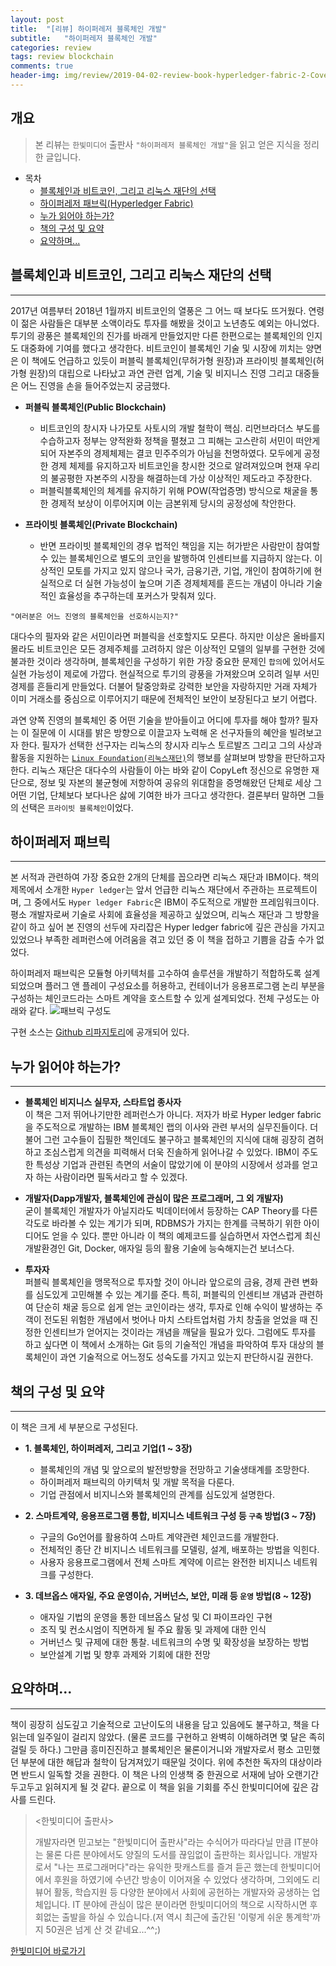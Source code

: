 ```yaml
---
layout: post
title:  "[리뷰] 하이퍼레저 블록체인 개발"
subtitle:   "하이퍼레저 블록체인 개발"
categories: review
tags: review blockchain
comments: true
header-img: img/review/2019-04-02-review-book-hyperledger-fabric-2-Cover.png
---
```


## 개요
> 본 리뷰는 `한빛미디어` 출판사 `"하이퍼레저 블록체인 개발"`을 읽고 얻은 지식을 정리한 글입니다.

- 목차
	- [블록체인과 비트코인, 그리고 리눅스 재단의 선택](#블록체인과-비트코인-그리고-리눅스-재단의-선택) 
	- [하이퍼레저 패브릭(Hyperledger Fabric)](#하이퍼레저-패브릭)
	- [누가 읽어야 하는가?](#누가-읽어야-하는가)
	- [책의 구성 및 요약](#책의-구성-및-요약)
	- [요약하며...](#요약하며)
  


## 블록체인과 비트코인, 그리고 리눅스 재단의 선택
---
2017년 여름부터 2018년 1월까지 비트코인의 열풍은 그 어느 때 보다도 뜨거웠다. 연령이 젊은 사람들은 대부분 소액이라도 투자를 해봤을 것이고 노년층도 예외는 아니었다. 투기의 광풍은 블록체인의 진가를 바래게 만들었지만 다른 한편으로는 블록체인의 인지도 대중화에 기여를 했다고 생각한다. 비트코인이 블록체인 기술 및 시장에 끼치는 양면은 이 책에도 언급하고 있듯이 퍼블릭 블록체인(무허가형 원장)과 프라이빗 블록체인(허가형 원장)의 대립으로 나타났고 과연 관련 업계, 기술 및 비지니스 진영 그리고 대중들은 어느 진영을 손을 들어주었는지 궁금했다.

* __퍼블릭 블록체인(Public Blockchain)__
  - 비트코인의 창시자 나가모토 사토시의 개발 철학이 핵심. 리먼브라더스 부도를 수습하고자 정부는 양적완화 정책을 펼쳤고 그 피해는 고스란히 서민이 떠안게 되어 자본주의 경제체제는 결코 민주주의가 아님을 천명하였다. 모두에게 공정한 경제 체제를 유지하고자 비트코인을 창시한 것으로 알려져있으며 현재 우리의 불공평한 자본주의 시장을 해결하는데 가상 이상적인 제도라고 주장한다. 
  - 퍼블릭블록체인의 체계를 유지하기 위해 POW(작업증명) 방식으로 채굴을 통한 경제적 보상이 이루어지며 이는 금본위제 당시의 공정성에 착안한다.
  
* __프라이빗 블록체인(Private Blockchain)__
  - 반면 프라이빗 블록체인의 경우 법적인 책임을 지는 허가받은 사람만이 참여할 수 있는 블록체인으로 별도의 코인을 발행하여 인센티브를 지급하지 않는다. 이상적인 모토를 가지고 있지 않으나 국가, 금융기관, 기업, 개인이 참여하기에 현실적으로 더 실현 가능성이 높으며 기존 경제체제를 흔드는 개념이 아니라 기술적인 효율성을 추구하는데 포커스가 맞춰져 있다.  

```
"여러분은 어느 진영의 블록체인을 선호하시는지?" 
```

대다수의 필자와 같은 서민이라면 퍼블릭을 선호할지도 모른다. 하지만 이상은 올바를지 몰라도 비트코인은 모든 경제주체를 고려하지 않은 이상적인 모델의 일부를 구현한 것에 불과한 것이라 생각하며, 블록체인을 구성하기 위한 가장 중요한 문제인 `합의`에 있어서도 실현 가능성이 제로에 가깝다. 현실적으로 투기의 광풍을 가져왔으며 오히려 일부 서민 경제를 흔들리게 만들었다. 더불어 탈중앙화로 강력한 보안을 자랑하지만 거래 자체가 이미 거래소를 중심으로 이루어지기 때문에 전체적인 보안이 보장된다고 보기 어렵다.

과연 양쪽 진영의 블록체인 중 어떤 기술을 받아들이고 어디에 투자를 해야 할까? 필자는 이 질문에 이 시대를 밝은 방향으로 이끌고자 노력해 온 선구자들의 혜안을 빌려보고자 한다. 필자가 선택한 선구자는 리눅스의 창시자 리누스 토르발즈 그리고 그의 사상과 활동을 지원하는 [`Linux Foundation(리눅스재단)`](https://ko.wikipedia.org/wiki/%EB%A6%AC%EB%88%85%EC%8A%A4_%EC%9E%AC%EB%8B%A8)의 행보를 살펴보며 방향을 판단하고자 한다. 리눅스 재단은 대다수의 사람들이 아는 바와 같이 CopyLeft 정신으로 유명한 재단으로, 정보 및 자본의 불균형에 저항하여 공유의 위대함을 증명해왔던 단체로 세상 그 어떤 기업, 단체보다 보다나은 삻에 기여한 바가 크다고 생각한다. 결론부터 말하면 그들의 선택은 `프라이빗 블록체인`이었다.


## 하이퍼레저 패브릭
---
본 서적과 관련하여 가장 중요한 2개의 단체를 꼽으라면 리눅스 재단과 IBM이다. 책의 제목에서 소개한 `Hyper ledger`는 앞서 언급한 리눅스 재단에서 주관하는 프로젝트이며, 그 중에서도 `Hyper ledger Fabric`은 IBM이 주도적으로 개발한 프레임워크이다. 평소 개발자로써 기술로 사회에 효율성을 제공하고 싶었으며, 리눅스 재단과 그 방향을 같이 하고 싶어 본 진영의 선두에 자리잡은 Hyper ledger fabric에 깊은 관심을 가지고 있었으나 부족한 레퍼런스에 어려움을 겪고 있던 중 이 책을 접하고 기쁨을 감출 수가 없었다.

하이퍼레저 패브릭은 모듈형 아키텍처를 고수하여 솔루션을 개발하기 적합하도록 설계되었으며 플러그 앤 플레이 구성요소를 허용하고, 컨테이너가 응용프로그램 논리 부분을 구성하는 체인코드라는 스마트 계약을 호스트할 수 있게 설계되었다. 전체 구성도는 아래와 같다.
![패브릭 구성도](https://zunoxi.github.io/assets/img/review/2019-04-02-review-book-hyperledger-fabric-1-Flow-Diagram.png)
  

구현 소스는 [Github 리파지토리](https://github.com/HyperledgerHandsOn/trade-finance-logistics)에 공개되어 있다.



## 누가 읽어야 하는가?
---

- __블록체인 비지니스 실무자, 스타트업 종사자__  
  이 책은 그저 뛰어나기만한 레퍼런스가 아니다. 저자가 바로 Hyper ledger fabric을 주도적으로 개발하는 IBM 블록체인 랩의 이사와 관련 부서의 실무진들이다. 더불어 그런 고수들이 집필한 책인데도 불구하고 블록체인의 지식에 대해 굉장히 겸허하고 조심스럽게 의견을 피력해서 더욱 진솔하게 읽어나갈 수 있었다. IBM이 주도한 특성상 기업과 관련된 측면의 서술이 많았기에 이 분야의 시장에서 성과를 얻고자 하는 사람이라면 필독서라고 할 수 있겠다.

- __개발자(Dapp개발자, 블록체인에 관심이 많은 프로그래머, 그 외 개발자)__  
  굳이 블록체인 개발자가 아닐지라도 빅데이터에서 등장하는 CAP Theory를 다른 각도로 바라볼 수 있는 계기가 되며, RDBMS가 가지는 한계를 극복하기 위한 아이디어도 얻을 수 있다. 뿐만 아니라 이 책의 예제코드를 실습하면서 자연스럽게 최신 개발환경인 Git, Docker, 애자일 등의 활용 기술에 능숙해지는건 보너스다.

- __투자자__  
  퍼블릭 블록체인을 맹목적으로 투자할 것이 아니라 앞으로의 금융, 경제 관련 변화를 심도있게 고민해볼 수 있는 계기를 준다. 특히, 퍼블릭의 인센티브 개념과 관련하여 단순히 채굴 등으로 쉽게 얻는 코인이라는 생각, 투자로 인해 수익이 발생하는 주객이 전도된 위험한 개념에서 벗어나 마치 스타트업처럼 가치 창출을 얻었을 때 진정한 인센티브가 얻어지는 것이라는 개념을 깨달을 필요가 있다. 그럼에도 투자를 하고 싶다면 이 책에서 소개하는 Git 등의 기술적인 개념을 파악하여 투자 대상의 블록체인이 과연 기술적으로 어느정도 성숙도를 가지고 있는지 판단하시길 권한다. 

## 책의 구성 및 요약
---
이 책은 크게 세 부분으로 구성된다.

- __1. 블록체인, 하이퍼레저, 그리고 기업(1 ~ 3장)__  
  - 블록체인의 개념 및 앞으로의 발전방향을 전망하고 기술생태계를 조망한다.
  - 하이퍼레저 패브릭의 아키텍처 및 개발 목적을 다룬다.
  - 기업 관점에서 비지니스와 블록체인의 관계를 심도있게 설명한다.  

- __2. 스마트계약, 응용프로그램 통합, 비지니스 네트워크 구성 등 `구축` 방법(3 ~ 7장)__  
  - 구글의 Go언어를 활용하여 스마트 계약관련 체인코드를 개발한다.  
  - 전체적인 종단 간 비지니스 네트워크를 모델링, 설계, 배포하는 방법을 익힌다.
  - 사용자 응용프로그램에서 전체 스마트 계약에 이르는 완전한 비지니스 네트워크를 구성한다.  

- __3. 데브옵스 애자일, 주요 운영이슈, 거버넌스, 보안, 미래 등 `운영` 방법(8 ~ 12장)__  
  - 애자일 기법의 운영을 통한 데브옵스 달성 및 CI 파이프라인 구현
  - 조직 및 컨소시엄이 직면하게 될 주요 활동 및 과제에 대한 인식
  - 거버넌스 및 규제에 대한 통찰. 네트워크의 수명 및 확장성을 보장하는 방법
  - 보안설계 기법 및 향후 과제와 기회에 대한 전망  

## 요약하며...
---
책이 굉장히 심도깊고 기술적으로 고난이도의 내용을 담고 있음에도 불구하고, 책을 다 읽는데 일주일이 걸리지 않았다. (물론 코드를 구현하고 완벽히 이해하려면 몇 달은 족히 걸릴 듯 하다.) 그만큼 흥미진진하고 블록체인은 물론이거니와 개발자로서 평소 고민했던 부분에 대한 해답과 철학이 담겨져있기 때문일 것이다. 위에 추천한 독자의 대상이라면 반드시 일독할 것을 권한다. 이 책은 나의 인생책 중 한권으로 서재에 남아 오랜기간 두고두고 읽혀지게 될 것 같다. 끝으로 이 책을 읽을 기회를 주신 한빛미디어에 깊은 감사를 드린다. 


> \<한빛미디어 출판사\>  
> 
> 개발자라면 믿고보는 "한빛미디어 출판사"라는 수식어가 따라다닐 만큼 IT분야는 물론 다른 분야에서도 양질의 도서를 끊임없이 
> 출판하는 회사입니다. 개발자로서 "나는 프로그래머다"라는 유익한 팟캐스트를 즐겨 듣곤 했는데 한빛미디어에서 후원을
> 하였기에 수년간 방송이 이어져올 수 있었다 생각하며, 그외에도 리뷰어 활동, 학습지원 등 다양한 분야에서 사회에 공헌하는 
> 개발자와 공생하는 업체입니다. IT 분야에 관심이 많은 분이라면 한빛미디어의 책으로 시작하시면 후회없는 출발을 하실 수 
> 있습니다.(저 역시 최근에 출간된 '이렇게 쉬운 통계학'까지 50권은 넘게 산 것 같네요...^^;)  


[한빛미디어 바로가기](http://www.hanbit.co.kr/)
